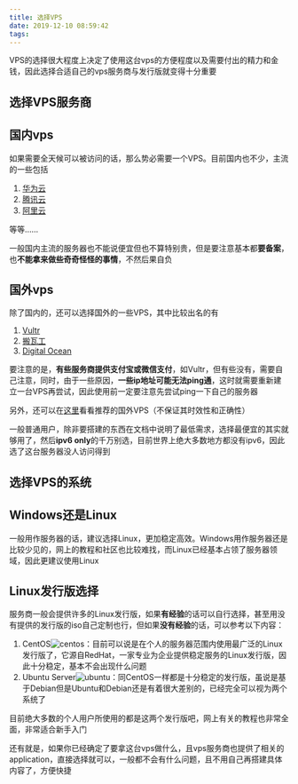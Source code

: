 ```yaml
---
title: 选择VPS
date: 2019-12-10 08:59:42
tags:
---
```

VPS的选择很大程度上决定了使用这台vps的方便程度以及需要付出的精力和金钱，因此选择合适自己的vps服务商与发行版就变得十分重要

<!--more-->

## 选择VPS服务商

## 国内vps

如果需要全天候可以被访问的话，那么势必需要一个VPS。目前国内也不少，主流的一些包括

1. [华为云](https://intl.huaweicloud.com/zh-cn/)
2. [腾讯云](https://cloud.tencent.com/)
3. [阿里云](https://www.aliyun.com/)

等等……

一般国内主流的服务器也不能说便宜但也不算特别贵，但是要注意基本都**要备案**，也**不能拿来做些奇奇怪怪的事情**，不然后果自负

## 国外vps

除了国内的，还可以选择国外的一些VPS，其中比较出名的有

1. [Vultr](https://www.vultr.com/)
2. [搬瓦工](https://bandwagonhost.com/)
3. [Digital Ocean](https://www.digitalocean.com/)

要注意的是，**有些服务商提供支付宝或微信支付**，如Vultr，但有些没有，需要自己注意，同时，由于一些原因，**一些ip地址可能无法ping通**，这时就需要重新建立一台VPS再尝试，因此使用前一定要注意先尝试ping一下自己的服务器

另外，还可以在[这里](https://www.10besty.com/best-vps-hosting-services/)看看推荐的国外VPS（不保证其时效性和正确性）

一般普通用户，除非要搭建的东西在文档中说明了最低需求，选择最便宜的其实就够用了，然后**ipv6 only**的千万别选，目前世界上绝大多数地方都没有ipv6，因此选了这台服务器没人访问得到

## 选择VPS的系统

## Windows还是Linux

一般用作服务器的话，建议选择Linux，更加稳定高效。Windows用作服务器还是比较少见的，网上的教程和社区也比较难找，而Linux已经基本占领了服务器领域，因此更建议使用Linux

## Linux发行版选择

服务商一般会提供许多的Linux发行版，如果**有经验**的话可以自行选择，甚至用没有提供的发行版的iso自己定制也行，但如果**没有经验**的话，可以参考以下内容：

1. CentOS![centos](https://i.loli.net/2019/11/04/sm1NDV3Yalr6byQ.png)：目前可以说是在个人的服务器范围内使用最广泛的Linux发行版了，它源自RedHat，一家专业为企业提供稳定服务的Linux发行版，因此十分稳定，基本不会出现什么问题
2. Ubuntu Server![ubuntu](https://i.loli.net/2019/11/04/afdP1RBeozynFuH.png)：同CentOS一样都是十分稳定的发行版，虽说是基于Debian但是Ubuntu和Debian还是有着很大差别的，已经完全可以视为两个系统了

目前绝大多数的个人用户所使用的都是这两个发行版吧，网上有关的教程也非常全面，非常适合新手入门

还有就是，如果你已经确定了要拿这台vps做什么，且vps服务商也提供了相关的application，直接选择就可以，一般都不会有什么问题，且不用自己再搭建具体内容了，方便快捷
